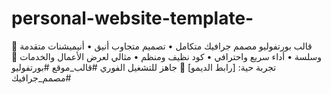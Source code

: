 # personal-website-template-
🎨 قالب بورتفوليو مصمم جرافيك متكامل  • تصميم متجاوب أنيق • أنيميشنات متقدمة وسلسة   • أداء سريع واحترافي • كود نظيف ومنظم • مثالي لعرض الأعمال والخدمات  🚀 تجربة حية: [رابط الديمو] 💼 جاهز للتشغيل الفوري  #قالب_موقع #بورتفوليو #مصمم_جرافيك
